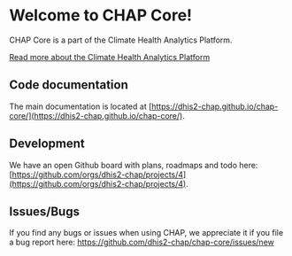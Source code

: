 # Welcome to CHAP Core!
CHAP Core is a part of the Climate Health Analytics Platform.

[Read more about the Climate Health Analytics Platform](https://github.com/dhis2-chap/chap-core/wiki)

## Code documentation

The main documentation is located at [https://dhis2-chap.github.io/chap-core/](https://dhis2-chap.github.io/chap-core/).

## Development
We have an open Github board with plans, roadmaps and todo here: [https://github.com/orgs/dhis2-chap/projects/4](https://github.com/orgs/dhis2-chap/projects/4).

## Issues/Bugs
If you find any bugs or issues when using CHAP, we appreciate it if you file a bug report here: https://github.com/dhis2-chap/chap-core/issues/new
